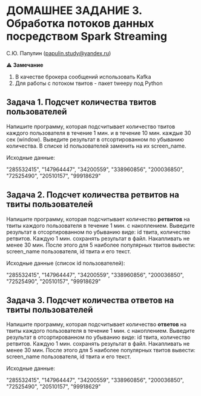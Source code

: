 # ДОМАШНЕЕ ЗАДАНИЕ 3. Обработка потоков данных посредством Spark Streaming

С.Ю. Папулин (papulin.study@yandex.ru)

⚠️ **Замечание** 
1. В качестве брокера сообщений использовать Kafka
2. Для работы с потоком твитов - пакет tweepy под Python

## Задача 1. Подсчет количества твитов пользователей

Напишите программу, которая подсчитывает количество твитов каждого пользователя в течение 1 мин. и в течение 10 мин. каждые 30 сек (window). Выведите результат в отсортированном по убыванию количества. В списке id пользователей заменить на их screen_name.

Исходные данные:

"285532415", "147964447", "34200559", "338960856", "200036850", "72525490", "20510157", "99918629"

## Задача 2. Подсчет количества ретвитов на твиты пользователей

Напишите программу, которая подсчитывает количество **ретвитов** на твиты каждого пользователя в течение 1 мин. с накоплением. Выведите результат в отсортированном по убыванию виде: id твита, количество ретвитов. Каждую 1 мин. сохранять результат в файл. Накапливать не менее 30 мин. После этого для 5 наиболее популярных твитов вывести: screen_name пользователя, id твита и его текст.

Исходные данные (список id пользователей):

"285532415", "147964447", "34200559", "338960856", "200036850", "72525490", "20510157", "99918629"

## Задача 3. Подсчет количества ответов на твиты пользователей

Напишите программу, которая подсчитывает количество **ответов** на твиты каждого пользователя в течение 1 мин. с накоплением. Выведите результат в отсортированном по убыванию виде: id твита, количество ретвитов. Каждую 1 мин. сохранять результат в файл. Накапливать не менее 30 мин. После этого для 5 наиболее популярных твитов вывести: screen_name пользователя, id твита и его текст.

Исходные данные:

"285532415", "147964447", "34200559", "338960856", "200036850", "72525490", "20510157", "99918629"